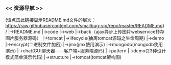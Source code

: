 ### << 资源导航 >>
(请点击此链接显示README.md文件的层次：https://raw.githubusercontent.com/smallbug-vip/repo/master/README.md)
/
 |->README.md
 |->code
      |->web
          |->back（ajax异步上传图片webservice转存图片服务器源码）
      |->tomcat
          |->lifecycle(抽离tomcat源码之生命周期)
      |->demo
          |->encrypt(二进制文件加密)
          |->jmx(jmx使用演示)
          |->mongodb(mongodb使用演示)
          |->chat(GUI聊天器——客户端+服务端源码)
      |->pattern
          |->demo(23种设计模式简单演示代码)
 |->structure
      |->tomcat(tomcat架构图)
